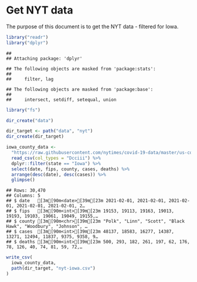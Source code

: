 Get NYT data
================

The purpose of this document is to get the NYT data - filtered for Iowa.

``` r
library("readr")
library("dplyr")
```

    ## 
    ## Attaching package: 'dplyr'

    ## The following objects are masked from 'package:stats':
    ## 
    ##     filter, lag

    ## The following objects are masked from 'package:base':
    ## 
    ##     intersect, setdiff, setequal, union

``` r
library("fs")
```

``` r
dir_create("data")

dir_target <- path("data", "nyt")
dir_create(dir_target)
```

``` r
iowa_county_data <- 
  "https://raw.githubusercontent.com/nytimes/covid-19-data/master/us-counties.csv" %>%
  read_csv(col_types = "Dcciii") %>%
  dplyr::filter(state == "Iowa") %>%
  select(date, fips, county, cases, deaths) %>%
  arrange(desc(date), desc(cases)) %>%
  glimpse()
```

    ## Rows: 30,470
    ## Columns: 5
    ## $ date   [3m[90m<date>[39m[23m 2021-02-01, 2021-02-01, 2021-02-01, 2021-02-01, 2021-02-01, 2…
    ## $ fips   [3m[90m<int>[39m[23m 19153, 19113, 19163, 19013, 19193, 19103, 19061, 19049, 19155,…
    ## $ county [3m[90m<chr>[39m[23m "Polk", "Linn", "Scott", "Black Hawk", "Woodbury", "Johnson", …
    ## $ cases  [3m[90m<int>[39m[23m 48137, 18583, 16277, 14387, 13271, 12494, 11837, 9375, 9358, 9…
    ## $ deaths [3m[90m<int>[39m[23m 500, 293, 182, 261, 197, 62, 176, 78, 126, 40, 74, 81, 59, 72,…

``` r
write_csv(
  iowa_county_data,
  path(dir_target, "nyt-iowa.csv")
)
```

